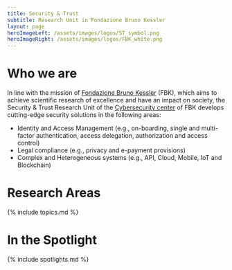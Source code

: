 ```yaml
---
title: Security & Trust
subtitle: Research Unit in Fondazione Bruno Kessler
layout: page
heroImageLeft: /assets/images/logos/ST_symbol.png
heroImageRight: /assets/images/logos/FBK_white.png
---
```


# Who we are
In line with the mission of [Fondazione Bruno Kessler](https://www.fbk.eu) (FBK), which aims to achieve scientific research of excellence and have an impact on society, the Security & Trust Research Unit of the [Cybersecurity center](https://ict.fbk.eu/areas/cybersecurity/) of FBK develops cutting-edge security solutions in the following areas: 

- Identity and Access Management (e.g., on-boarding, single and multi-factor authentication, access delegation, authorization and access control)
- Legal compliance (e.g., privacy and e-payment provisions)
- Complex and Heterogeneous systems (e.g., API, Cloud, Mobile, IoT and Blockchain)

# Research Areas
{% include topics.md %}

# In the Spotlight
{% include spotlights.md %}